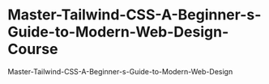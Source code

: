 # Master-Tailwind-CSS-A-Beginner-s-Guide-to-Modern-Web-Design-Course
Master-Tailwind-CSS-A-Beginner-s-Guide-to-Modern-Web-Design
